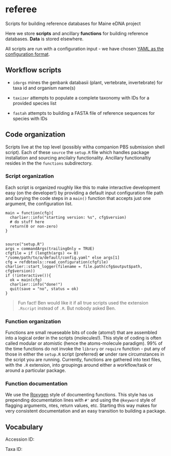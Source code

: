 # referee
Scripts for building reference databases for Maine eDNA project

Here we store **scripts** and ancillary **functions** for building reference databases. **Data** is stored elsewhere.  

All scripts are run with a configuration input - we have chosen [YAML as the configuration format](https://github.com/BigelowLab/charlier/wiki/Configurations). 

## Workflow scripts

  + `idorgs` mines the genbank databasii (plant, vertebrate, invertebrate) for taxa id and organism name(s)
  
  + `taxizer` attempts to populate a complete taxonomy with IDs for a provided species list
  
  + `fastah` attempts to building a FASTA file of reference sequences for species with IDs
  
## Code organization

Scripts live at the top level (possibly witha companion PBS submission shell script).  Each of these `source` the `setup.R` file which handles package installation and sourcing ancilalry functionality.  Ancillary functionaltiy resides in the the `functions` subdirectory.

### Script organization

Each script is organized roughly like this to make interactive development easy (on the developer!) by providing a default input configuration file path and burying the code steps in a `main()` function that accepts just one argument, the configuration list.

```
main = function(cfg){
  charlier::info("starting version: %s", cfg$version)
  # do stuff here
  return(0 or non-zero)
}


source("setup.R")
args = commandArgs(trailingOnly = TRUE)
cfgfile = if (length(args) <= 0)  "/some/path/to/a/default/config.yaml" else args[1]
cfg = refdbtools::read_configuration(cfgfile)
charlier::start_logger(filename = file.path(cfg$output$path, cfg$version))
if (!interactive()){
  ok = main(cfg)
  charlier::info("done!")
  quit(save = "no", status = ok)
}
```
  
> Fun fact!  Ben would like it if all true scripts used the extension `.Rscript` instead of `.R`.  But nobody asked Ben.
  
### Function organization

Functions are small reueseable bits of code (atoms!) that are assembled into a logical order in the scripts (molecules!).  This style of coding is often called modular or atomistic (hence the atoms-molecule paradigm).  99% of the time functions do not invoke the `library` or `require` function - put any of those in either the `setup.R` script (preferred) **or** under rare circumstances in the script you are running.   Currently, functions are gathered into text files, with the `.R` extension, into groupings around either a workflow/task or around a particular package.

### Function documentation

We use the [Roxygen](https://roxygen2.r-lib.org/) style of documenting functions.  This style has us prepending documentation lines with `#'` and using the `@keyword` style of flagging arguments, ntes, return values, etc.  Starting this way makes for very consistent documentation and an easy transition to building a package.

## Vocabulary
  
Accession ID:

Taxa ID:
  
  